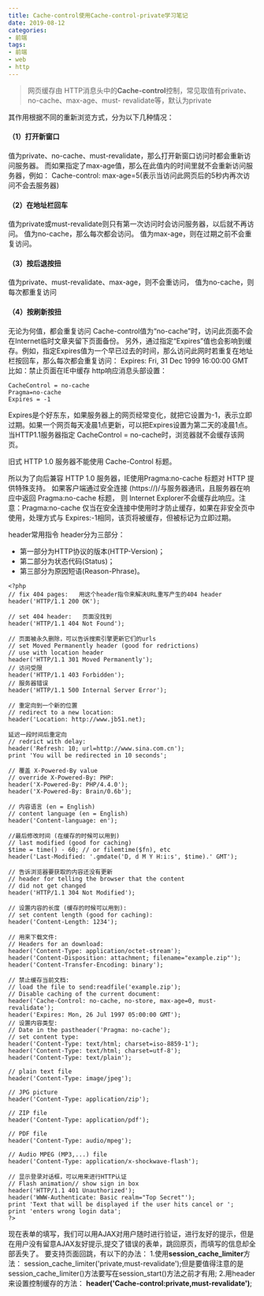 ```yaml
---
title: Cache-control使用Cache-control-private学习笔记
date: 2019-08-12
categories: 
- 前端
tags: 
- 前端
- web
- http
---
```


>网页缓存由 HTTP消息头中的**Cache-control**控制，常见取值有private、no-cache、max-age、must- revalidate等，默认为private

其作用根据不同的重新浏览方式，分为以下几种情况：
#### （1）打开新窗口
值为private、no-cache、must-revalidate，那么打开新窗口访问时都会重新访问服务器。
而如果指定了max-age值，那么在此值内的时间里就不会重新访问服务器，例如：
Cache-control: max-age=5(表示当访问此网页后的5秒内再次访问不会去服务器)

#### （2）在地址栏回车
值为private或must-revalidate则只有第一次访问时会访问服务器，以后就不再访问。
值为no-cache，那么每次都会访问。
值为max-age，则在过期之前不会重复访问。

#### （3）按后退按扭
值为private、must-revalidate、max-age，则不会重访问，
值为no-cache，则每次都重复访问

#### （4）按刷新按扭
无论为何值，都会重复访问
Cache-control值为“no-cache”时，访问此页面不会在Internet临时文章夹留下页面备份。
另外，通过指定“Expires”值也会影响到缓存。例如，指定Expires值为一个早已过去的时间，那么访问此网时若重复在地址栏按回车，那么每次都会重复访问： Expires: Fri, 31 Dec 1999 16:00:00 GMT
比如：禁止页面在IE中缓存
http响应消息头部设置：
```
CacheControl = no-cache
Pragma=no-cache
Expires = -1
```
Expires是个好东东，如果服务器上的网页经常变化，就把它设置为-1，表示立即过期。如果一个网页每天凌晨1点更新，可以把Expires设置为第二天的凌晨1点。
当HTTP1.1服务器指定 CacheControl = no-cache时，浏览器就不会缓存该网页。

旧式 HTTP 1.0 服务器不能使用 Cache-Control 标题。

所以为了向后兼容 HTTP 1.0 服务器，IE使用Pragma:no-cache 标题对 HTTP 提供特殊支持。
如果客户端通过安全连接 (https://)/与服务器通讯，且服务器在响应中返回 Pragma:no-cache 标题，
则 Internet Explorer不会缓存此响应。注意：Pragma:no-cache 仅当在安全连接中使用时才防止缓存，如果在非安全页中使用，处理方式与 Expires:-1相同，该页将被缓存，但被标记为立即过期。

header常用指令
header分为三部分：
- 第一部分为HTTP协议的版本(HTTP-Version)；
- 第二部分为状态代码(Status)；
- 第三部分为原因短语(Reason-Phrase)。
```
<?php
// fix 404 pages:   用这个header指令来解决URL重写产生的404 header
header('HTTP/1.1 200 OK');  

// set 404 header:   页面没找到
header('HTTP/1.1 404 Not Found');  

// 页面被永久删除，可以告诉搜索引擎更新它们的urls
// set Moved Permanently header (good for redrictions)  
// use with location header  
header('HTTP/1.1 301 Moved Permanently');  
// 访问受限
header('HTTP/1.1 403 Forbidden');
// 服务器错误
header('HTTP/1.1 500 Internal Server Error');

// 重定向到一个新的位置
// redirect to a new location:  
header('Location: http://www.jb51.net);  

延迟一段时间后重定向
// redrict with delay:  
header('Refresh: 10; url=http://www.sina.com.cn');  
print 'You will be redirected in 10 seconds';  

// 覆盖 X-Powered-By value
// override X-Powered-By: PHP:  
header('X-Powered-By: PHP/4.4.0');  
header('X-Powered-By: Brain/0.6b');  

// 内容语言 (en = English)
// content language (en = English)  
header('Content-language: en');  

//最后修改时间 (在缓存的时候可以用到)
// last modified (good for caching)  
$time = time() - 60; // or filemtime($fn), etc  
header('Last-Modified: '.gmdate('D, d M Y H:i:s', $time).' GMT');  

// 告诉浏览器要获取的内容还没有更新
// header for telling the browser that the content  
// did not get changed  
header('HTTP/1.1 304 Not Modified');  

// 设置内容的长度 (缓存的时候可以用到):
// set content length (good for caching):  
header('Content-Length: 1234');  

// 用来下载文件:
// Headers for an download:  
header('Content-Type: application/octet-stream');  
header('Content-Disposition: attachment; filename="example.zip"');  
header('Content-Transfer-Encoding: binary');  

// 禁止缓存当前文档:
// load the file to send:readfile('example.zip');  
// Disable caching of the current document:  
header('Cache-Control: no-cache, no-store, max-age=0, must-revalidate');  
header('Expires: Mon, 26 Jul 1997 05:00:00 GMT');    
// 设置内容类型:
// Date in the pastheader('Pragma: no-cache');  
// set content type:  
header('Content-Type: text/html; charset=iso-8859-1');  
header('Content-Type: text/html; charset=utf-8');  
header('Content-Type: text/plain');  

// plain text file  
header('Content-Type: image/jpeg');    

// JPG picture  
header('Content-Type: application/zip');    

// ZIP file  
header('Content-Type: application/pdf');    

// PDF file  
header('Content-Type: audio/mpeg');    

// Audio MPEG (MP3,...) file  
header('Content-Type: application/x-shockwave-flash');    

// 显示登录对话框，可以用来进行HTTP认证
// Flash animation// show sign in box  
header('HTTP/1.1 401 Unauthorized');  
header('WWW-Authenticate: Basic realm="Top Secret"');  
print 'Text that will be displayed if the user hits cancel or ';  
print 'enters wrong login data';
?>
```
现在表单的填写，我们可以用AJAX对用户随时进行验证，进行友好的提示，但是在用户没有留意AJAX友好提示,提交了错误的表单，跳回原页，而填写的信息却全部丢失了。
要支持页面回跳，有以下的办法：
1.使用**session_cache_limiter**方法： session_cache_limiter('private,must-revalidate');但是要值得注意的是 session_cache_limiter()方法要写在session_start()方法之前才有用;
2.用header来设置控制缓存的方法： **header('Cache-control:private,must-revalidate')**;
